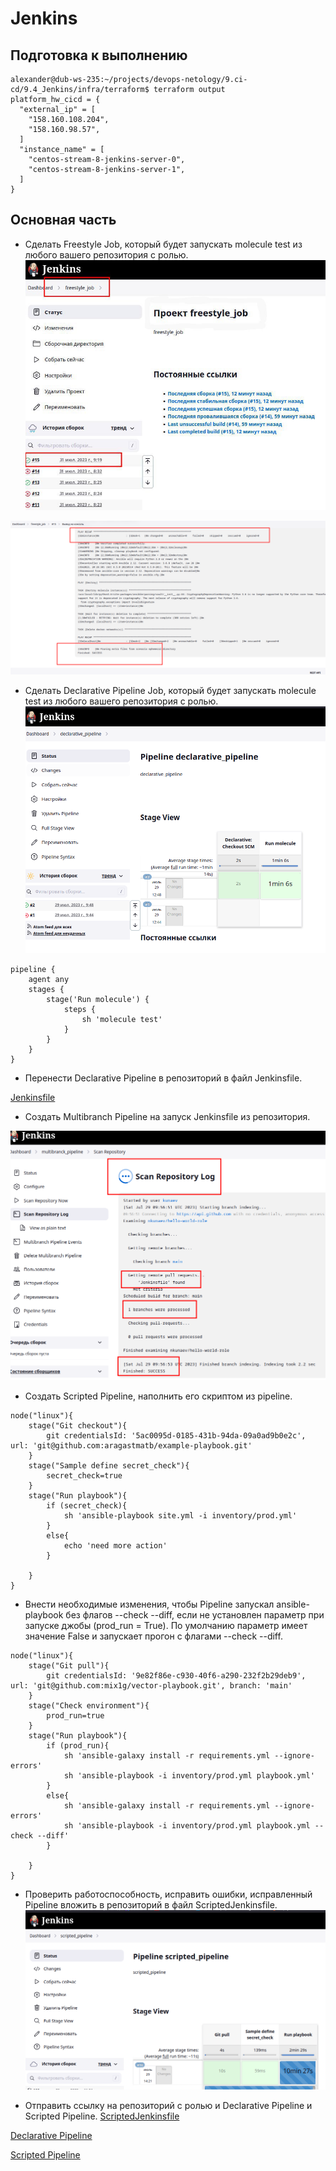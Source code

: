 # Jenkins

## Подготовка к выполнению
```ignorelang
alexander@dub-ws-235:~/projects/devops-netology/9.ci-cd/9.4_Jenkins/infra/terraform$ terraform output
platform_hw_cicd = {
  "external_ip" = [
    "158.160.108.204",
    "158.160.98.57",
  ]
  "instance_name" = [
    "centos-stream-8-jenkins-server-0",
    "centos-stream-8-jenkins-server-1",
  ]
}
```
## Основная часть

* Сделать Freestyle Job, который будет запускать molecule test из любого вашего репозитория с ролью.
![img.png](img/img.png)

![img_1.png](img/img_1.png)

* Сделать Declarative Pipeline Job, который будет запускать molecule test из любого вашего репозитория с ролью.
![img_2.png](img/img_2.png)

```ignorelang
pipeline {
    agent any
    stages {
        stage('Run molecule') {
            steps {
                sh 'molecule test'
            }
        }
    }
}
```
* Перенести Declarative Pipeline в репозиторий в файл Jenkinsfile.

[Jenkinsfile](https://github.com/mix1g/hello-world-role/blob/main/Jenkinsfile)

*  Создать Multibranch Pipeline на запуск Jenkinsfile из репозитория.

![img_3.png](img/img_3.png)

* Создать Scripted Pipeline, наполнить его скриптом из pipeline.
```ignorelang
node("linux"){
    stage("Git checkout"){
        git credentialsId: '5ac0095d-0185-431b-94da-09a0ad9b0e2c', url: 'git@github.com:aragastmatb/example-playbook.git'
    }
    stage("Sample define secret_check"){
        secret_check=true
    }
    stage("Run playbook"){
        if (secret_check){
            sh 'ansible-playbook site.yml -i inventory/prod.yml'
        }
        else{
            echo 'need more action'
        }
        
    }
}
```

* Внести необходимые изменения, чтобы Pipeline запускал ansible-playbook без флагов --check --diff, если не установлен параметр при запуске джобы (prod_run = True). По умолчанию параметр имеет значение False и запускает прогон с флагами --check --diff.
```ignorelang
node("linux"){
    stage("Git pull"){
        git credentialsId: '9e82f86e-c930-40f6-a290-232f2b29deb9', url: 'git@github.com:mix1g/vector-playbook.git', branch: 'main'
    }
    stage("Check environment"){
        prod_run=true
    }
    stage("Run playbook"){
        if (prod_run){
            sh 'ansible-galaxy install -r requirements.yml --ignore-errors'
            sh 'ansible-playbook -i inventory/prod.yml playbook.yml'
        }
        else{
            sh 'ansible-galaxy install -r requirements.yml --ignore-errors'
            sh 'ansible-playbook -i inventory/prod.yml playbook.yml --check --diff'
        }
        
    }
}
```
* Проверить работоспособность, исправить ошибки, исправленный Pipeline вложить в репозиторий в файл ScriptedJenkinsfile.
![img.png](img.png)

* Отправить ссылку на репозиторий с ролью и Declarative Pipeline и Scripted Pipeline.
[ScriptedJenkinsfile](ScriptedJenkinsfile)  

[Declarative Pipeline](DeclarativePipeline)

[Scripted Pipeline](ScriptedPipeline)

